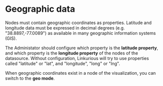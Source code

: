 # Geographic data

Nodes must contain geographic coordinates as properties. Latitude and longitude data must be expressed in decimal degrees (e.g. "38.8897,-77.0089") as available in many geographic information systems (GIS).

The Administator should configure which property is the **latitude property**, and which property is the **longitude property** of the nodes of the datasource. Without configuration, Linkurious will try to use properties called "latitude" or "lat", and "longitude", "long" or "lng".

When geographic coordinates exist in a node of the visualization, you can switch to the **geo mode**.